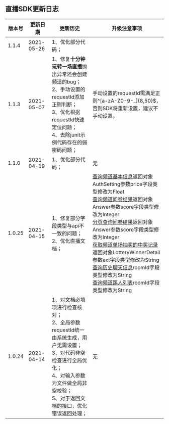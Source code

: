 ## 直播SDK更新日志

| 版本号 | 更新日期 | 更新历史 | 升级注意事项 |
| -- | -- | -- |  -- |
| 1.1.4 | 2021-05-26 | 1、优化部分代码； |  |
| 1.1.3 | 2021-05-07 | 1、修复**十分钟玩转一场直播**抛出异常还会创建频道的bug；<br /> 2、手动设置的requestId添加正则判断；<br /> 3、优化根据requestId快速定位问题；<br /> 4、去除junit示例代码存在的弱密码问题； | 手动设置的requestId需满足正则^[a-zA-Z0-9-_]{8,50}$，否则SDK将重新设置，建议不手动设置。 |
| 1.1.0 | 2021-04-19 | 1、优化部分代码； | 无 |
| 1.0.25 | 2021-04-15 | 1、修复部分字段类型与api不一致的问题；<br /> 2、优化直播文档； | [查询频道基本信息](/channelOperate?id=_5、查询频道基本信息)返回对象AuthSetting参数price字段类型修改为Float<br/>[查询频道问卷结果](/questionnaireService?id=_3、查询频道问卷结果)返回对象Answer参数score字段类型修改为Integer<br/>[分页查询问卷结果](/questionnaireService?id=_4、分页查询问卷结果)返回对象Answer参数score字段类型修改为Integer<br/>[获取频道单场抽奖的中奖记录](/lotteryService?id=_2、获取频道单场抽奖的中奖记录)返回对象LotteryWinnerDetail参数ext字段类型修改为String<br/>[查询历史聊天信息](/chatRoomService?id=_3、查询历史聊天信息)roomId字段类型修改为String<br/>[查询频道踢人列表](/chatRoomService?id=_6、查询频道踢人列表)roomId字段类型修改为String |
| 1.0.24 | 2021-04-14 | 1、对文档必填项进行检查核对；<br /> 2、全局参数requestId统一由系统生成，用户无需设置；<br /> 3、对代码非空检查进行全局优化；<br /> 4、对输入参数为文件做全局非空校验；<br /> 5、对于返回文档的接口，优化错误返回处理； |  无 |